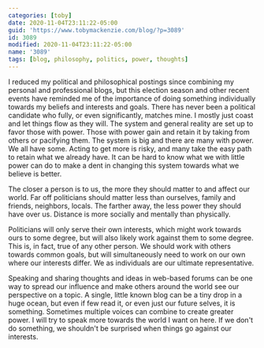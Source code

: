 ```yaml
---
categories: [toby]
date: 2020-11-04T23:11:22-05:00
guid: 'https://www.tobymackenzie.com/blog/?p=3089'
id: 3089
modified: 2020-11-04T23:11:22-05:00
name: '3089'
tags: [blog, philosophy, politics, power, thoughts]
---
```


I reduced my political and philosophical postings since combining my personal and professional blogs, but this election season and other recent events have reminded me of the importance of doing something individually towards my beliefs and interests and goals.<!--more-->  There has never been a political candidate who fully, or even significantly, matches mine.  I mostly just coast and let things flow as they will.  The system and general reality are set up to favor those with power.  Those with power gain and retain it by taking from others or pacifying them.  The system is big and there are many with power.  We all have some.  Acting to get more is risky, and many take the easy path to retain what we already have.  It can be hard to know what we with little power can do to make a dent in changing this system towards what we believe is better.

The closer a person is to us, the more they should matter to and affect our world.  Far off politicians should matter less than ourselves, family and friends, neighbors, locals.  The farther away, the less power they should have over us.  Distance is more socially and mentally than physically.

Politicians will only serve their own interests, which might work towards ours to some degree, but will also likely work against them to some degree.  This is, in fact, true of any other person.  We should work with others towards common goals, but will simultaneously need to work on our own where our interests differ.  We as individuals are our ultimate representative.

Speaking and sharing thoughts and ideas in web-based forums can be one way to spread our influence and make others around the world see our perspective on a topic.  A single, little known blog can be a tiny drop in a huge ocean, but even if few read it, or even just our future selves, it is something.  Sometimes multiple voices can combine to create greater power.  I will try to speak more towards the world I want on here.  If we don't do something, we shouldn't be surprised when things go against our interests.
